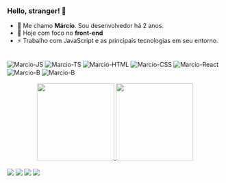 ### Hello, stranger! 👋

- 💬 Me chamo **Márcio**. Sou desenvolvedor há 2 anos.
- 📘 Hoje com foco no **front-end**
- ⚡ Trabalho com JavaScript e as principais tecnologias em seu entorno.

<div style="display: inline_block"><br>
  <img align="center" alt="Marcio-JS" src="https://img.shields.io/badge/JavaScript-F7DF1E?style=for-the-badge&logo=javascript&logoColor=black">
  <img align="center" alt="Marcio-TS" src="https://img.shields.io/badge/TypeScript-007ACC?style=for-the-badge&logo=typescript&logoColor=white">
  <img align="center" alt="Marcio-HTML" src="https://img.shields.io/badge/HTML5-E34F26?style=for-the-badge&logo=html5&logoColor=white">
  <img align="center" alt="Marcio-CSS" src="https://img.shields.io/badge/CSS3-1572B6?style=for-the-badge&logo=css3&logoColor=white">
  <img align="center" alt="Marcio-React" src="https://img.shields.io/badge/React-20232A?style=for-the-badge&logo=react&logoColor=61DAFB">
  <img align="center" alt="Marcio-B" src="https://img.shields.io/badge/Bootstrap-563D7C?style=for-the-badge&logo=bootstrap&logoColor=white"/>
  <img align="center" alt="Marcio-B" src="https://img.shields.io/badge/Node.js-43853D?style=for-the-badge&logo=node.js&logoColor=white"/>
  </div> <br>

<div align="center">
  <a href="https://github.com/marciodiniz7x">
  <img height="180em" src="https://github-readme-stats.vercel.app/api?username=marciodiniz7x&show_icons=true&theme=dracula&include_all_commits=true&count_private=true"/>
  <img height="180em" src="https://github-readme-stats.vercel.app/api/top-langs/?username=marciodiniz7x&layout=compact&langs_count=7&theme=dracula"/>
</div>

  
  <br>
  
  
  <div>
       <a href="https://instagram.com/marciodiniz.exe" target="_blank"><img src="https://img.shields.io/badge/-Instagram-%23E4405F?style=for-the-badge&logo=instagram&logoColor=white" target="_blank"></a>
       <a href="https://wa.me/5583993478941" target="_blank"><img src="https://img.shields.io/badge/WhatsApp-25D366?style=for-the-badge&logo=whatsapp&logoColor=white" target="_blank"></a>
       <a href="https://www.facebook.com/MarcioDinizReal" target="_blank"><img src="https://img.shields.io/badge/Facebook-1877F2?style=for-the-badge&logo=facebook&logoColor=white" target="_blank"></a>
       <a href = "mailto:marcio.sccp10@gmail.com"><img src="https://img.shields.io/badge/-Gmail-%23333?style=for-the-badge&logo=gmail&logoColor=white" target="_blank"></a>

  </div>
  
